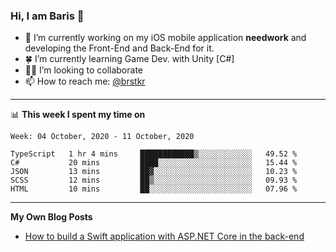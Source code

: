 ### Hi, I am Baris 👋

- 🔭  I’m currently working on my iOS mobile application **needwork** and developing the Front-End and Back-End for it.
- 🍀  I’m currently learning Game Dev. with Unity [C#]
- ✌🏻  I’m looking to collaborate
- 📫  How to reach me: [@brstkr](https://brstkr.com/contact.html)

---------

📊 **This week I spent my time on**
<!--START_SECTION:waka-->
```text
Week: 04 October, 2020 - 11 October, 2020

TypeScript   1 hr 4 mins     ████████████▒░░░░░░░░░░░░   49.52 % 
C#           20 mins         ████░░░░░░░░░░░░░░░░░░░░░   15.44 % 
JSON         13 mins         ██▓░░░░░░░░░░░░░░░░░░░░░░   10.23 % 
SCSS         12 mins         ██▒░░░░░░░░░░░░░░░░░░░░░░   09.93 % 
HTML         10 mins         ██░░░░░░░░░░░░░░░░░░░░░░░   07.96 % 
```
<!--END_SECTION:waka-->

---------

**My Own Blog Posts**
 - [How to build a Swift application with ASP.NET Core in the back-end](https://medium.com/@brstkr3/how-to-connect-your-swift-application-to-an-asp-net-core-back-end-cc0ab9a4fba8)
